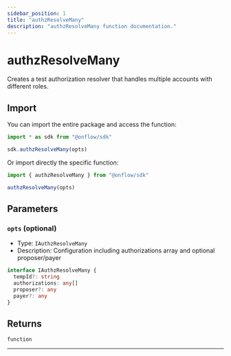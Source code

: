 ```yaml
---
sidebar_position: 1
title: "authzResolveMany"
description: "authzResolveMany function documentation."
---
```


<!-- THIS DOCUMENT IS AUTO-GENERATED FROM [onflow/sdk/src/test-utils/index.ts](https://github.com/onflow/fcl-js/tree/master/packages/sdk/src/test-utils/index.ts). DO NOT EDIT MANUALLY -->

# authzResolveMany

Creates a test authorization resolver that handles multiple accounts with different roles.

## Import

You can import the entire package and access the function:

```typescript
import * as sdk from "@onflow/sdk"

sdk.authzResolveMany(opts)
```

Or import directly the specific function:

```typescript
import { authzResolveMany } from "@onflow/sdk"

authzResolveMany(opts)
```


## Parameters

### `opts` (optional)

- Type: `IAuthzResolveMany`
- Description: Configuration including authorizations array and optional proposer/payer

```typescript
interface IAuthzResolveMany {
  tempId?: string
  authorizations: any[]
  proposer?: any
  payer?: any
}
```


## Returns

`function`


---